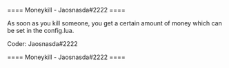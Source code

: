 ==== Moneykill - Jaosnasda#2222 ====

As soon as you kill someone, you get a certain amount of money which can be set in the config.lua.

Coder: Jaosnasda#2222

==== Moneykill - Jaosnasda#2222 ====
